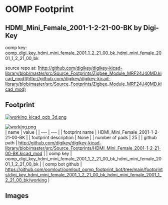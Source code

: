 # OOMP Footprint  
## HDMI_Mini_Female_2001-1-2-21-00-BK  by Digi-Key  
  
oomp key: oomp_digi_key_hdmi_mini_female_2001_1_2_21_00_bk_hdmi_mini_female_2001_1_2_21_00_bk  
  
source repo at: [http://github.com/digikey/digikey-kicad-library/blob/master/src/Source_Footprints/Zigbee_Module_MRF24J40MD.kicad_mod](http://github.com/digikey/digikey-kicad-library/blob/master/src/Source_Footprints/Zigbee_Module_MRF24J40MD.kicad_mod)  
## Footprint  
  
[![working_kicad_pcb_3d.png](working_kicad_pcb_3d_600.png)](working_kicad_pcb_3d.png)  
  
[![working.png](working_600.png)](working.png)  
| name | value | 
| --- | --- | 
| footprint name | HDMI_Mini_Female_2001-1-2-21-00-BK | 
| footprint description | None | 
| number of pads | 25 | 
| github path | http://github.com/digikey/digikey-kicad-library/blob/master/src/Source_Footprints/HDMI_Mini_Female_2001-1-2-21-00-BK.kicad_mod | 
| oomp key | oomp_digi_key_hdmi_mini_female_2001_1_2_21_00_bk_hdmi_mini_female_2001_1_2_21_00_bk | 
| oomp bot github | https://github.com/oomlout/oomlout_oomp_footprint_bot/tree/main/footprints/digi_key_hdmi_mini_female_2001_1_2_21_00_bk_hdmi_mini_female_2001_1_2_21_00_bk/working | 
## Images  
